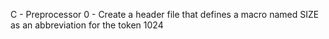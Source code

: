 C - Preprocessor
0 - Create a header file that defines a macro named SIZE as an abbreviation for the token 1024
